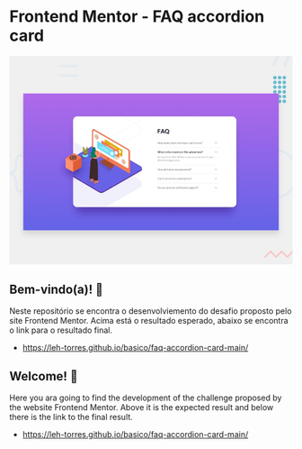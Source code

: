 # Frontend Mentor - FAQ accordion card

![Design preview for the FAQ accordion card coding challenge](./design/desktop-preview.jpg)

## Bem-vindo(a)! 👋
Neste repositório se encontra o desenvolviemento do desafio proposto pelo site Frontend Mentor. Acima está o resultado esperado, abaixo se encontra o link para o resultado final.
- https://leh-torres.github.io/basico/faq-accordion-card-main/

## Welcome! 👋
Here you ara going to find the development of the challenge proposed by the website Frontend Mentor. Above it is the expected result and below there is the link to the final result.
-  https://leh-torres.github.io/basico/faq-accordion-card-main/

